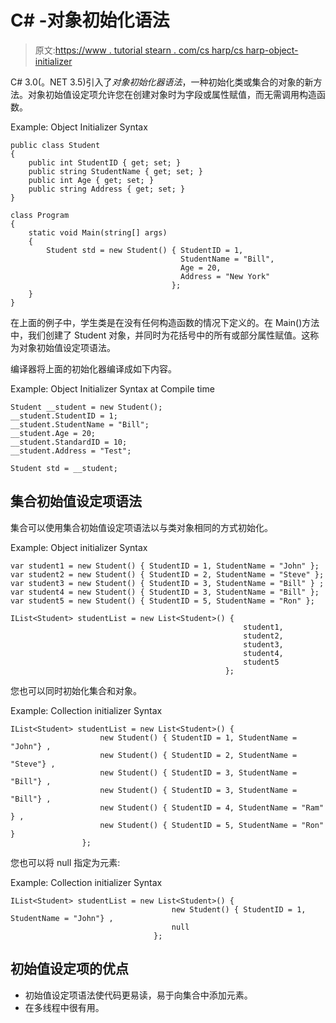 # C# -对象初始化语法

> 原文:[https://www . tutorial stearn . com/cs harp/cs harp-object-initializer](https://www.tutorialsteacher.com/csharp/csharp-object-initializer)

C# 3.0(。NET 3.5)引入了*对象初始化器语法*，一种初始化类或集合的对象的新方法。对象初始值设定项允许您在创建对象时为字段或属性赋值，而无需调用构造函数。

Example: Object Initializer Syntax

```
public class Student
{
    public int StudentID { get; set; }
    public string StudentName { get; set; }
    public int Age { get; set; }
    public string Address { get; set; }
}
class Program
{
    static void Main(string[] args)
    {
        Student std = new Student() { StudentID = 1,                                       StudentName = "Bill",                                       Age = 20,                                       Address = "New York"                                       };    }
} 
```

在上面的例子中，学生类是在没有任何构造函数的情况下定义的。在 Main()方法中，我们创建了 Student 对象，并同时为花括号中的所有或部分属性赋值。这称为对象初始值设定项语法。

编译器将上面的初始化器编译成如下内容。

Example: Object Initializer Syntax at Compile time

```
Student __student = new Student();
__student.StudentID = 1;
__student.StudentName = "Bill";
__student.Age = 20;
__student.StandardID = 10;
__student.Address = "Test";

Student std = __student; 
```

## 集合初始值设定项语法

集合可以使用集合初始值设定项语法以与类对象相同的方式初始化。

Example: Object initializer Syntax

```
var student1 = new Student() { StudentID = 1, StudentName = "John" };
var student2 = new Student() { StudentID = 2, StudentName = "Steve" };
var student3 = new Student() { StudentID = 3, StudentName = "Bill" } ;
var student4 = new Student() { StudentID = 3, StudentName = "Bill" };
var student5 = new Student() { StudentID = 5, StudentName = "Ron" };

IList<Student> studentList = new List<Student>() { 
                                                    student1, 
                                                    student2, 
                                                    student3, 
                                                    student4, 
                                                    student5 
                                                }; 
```

您也可以同时初始化集合和对象。

Example: Collection initializer Syntax

```
IList<Student> studentList = new List<Student>() { 
                    new Student() { StudentID = 1, StudentName = "John"} ,
                    new Student() { StudentID = 2, StudentName = "Steve"} ,
                    new Student() { StudentID = 3, StudentName = "Bill"} ,
                    new Student() { StudentID = 3, StudentName = "Bill"} ,
                    new Student() { StudentID = 4, StudentName = "Ram" } ,
                    new Student() { StudentID = 5, StudentName = "Ron" } 
                }; 
```

您也可以将 null 指定为元素:

Example: Collection initializer Syntax

```
IList<Student> studentList = new List<Student>() { 
                                    new Student() { StudentID = 1, StudentName = "John"} ,
                                    null
                                }; 
```

## 初始值设定项的优点

*   初始值设定项语法使代码更易读，易于向集合中添加元素。
*   在多线程中很有用。